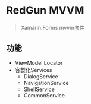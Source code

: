 # RedGun MVVM
> Xamarin.Forms mvvm套件
## 功能
- ViewModel Locator
- 客製化Services
  - DialogService
  - NavigationService
  - ShellService
  - CommonService